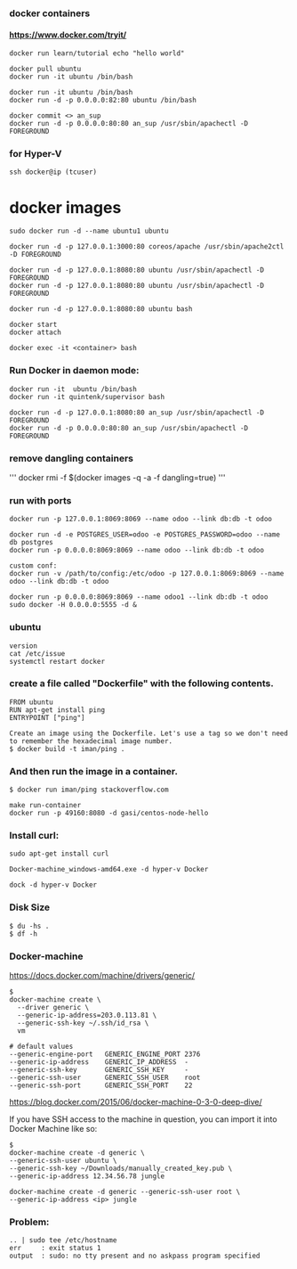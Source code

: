 ### docker containers
#### https://www.docker.com/tryit/

```
docker run learn/tutorial echo "hello world"

docker pull ubuntu
docker run -it ubuntu /bin/bash

docker run -it ubuntu /bin/bash
docker run -d -p 0.0.0.0:82:80 ubuntu /bin/bash

docker commit <> an_sup
docker run -d -p 0.0.0.0:80:80 an_sup /usr/sbin/apachectl -D FOREGROUND
```

### for Hyper-V
`ssh docker@ip (tcuser)`

# docker images

```
sudo docker run -d --name ubuntu1 ubuntu 

docker run -d -p 127.0.0.1:3000:80 coreos/apache /usr/sbin/apache2ctl -D FOREGROUND

docker run -d -p 127.0.0.1:8080:80 ubuntu /usr/sbin/apachectl -D FOREGROUND
docker run -d -p 127.0.0.1:8080:80 ubuntu /usr/sbin/apachectl -D FOREGROUND

docker run -d -p 127.0.0.1:8080:80 ubuntu bash

docker start 
docker attach 

docker exec -it <container> bash
```

### Run Docker in daemon mode:
```
docker run -it  ubuntu /bin/bash
docker run -it quintenk/supervisor bash

docker run -d -p 127.0.0.1:8080:80 an_sup /usr/sbin/apachectl -D FOREGROUND
docker run -d -p 0.0.0.0:80:80 an_sup /usr/sbin/apachectl -D FOREGROUND
```

### remove dangling containers

'''
docker rmi -f $(docker images -q -a -f dangling=true)
'''

### run with ports

```
docker run -p 127.0.0.1:8069:8069 --name odoo --link db:db -t odoo

docker run -d -e POSTGRES_USER=odoo -e POSTGRES_PASSWORD=odoo --name db postgres
docker run -p 0.0.0.0:8069:8069 --name odoo --link db:db -t odoo

custom conf:
docker run -v /path/to/config:/etc/odoo -p 127.0.0.1:8069:8069 --name odoo --link db:db -t odoo

docker run -p 0.0.0.0:8069:8069 --name odoo1 --link db:db -t odoo
sudo docker -H 0.0.0.0:5555 -d &
```

### ubuntu

```
version
cat /etc/issue
systemctl restart docker
```

### create a file called "Dockerfile" with the following contents.

```
FROM ubuntu
RUN apt-get install ping
ENTRYPOINT ["ping"]

Create an image using the Dockerfile. Let's use a tag so we don't need to remember the hexadecimal image number.
$ docker build -t iman/ping .
```

### And then run the image in a container.

```
$ docker run iman/ping stackoverflow.com

make run-container
docker run -p 49160:8080 -d gasi/centos-node-hello
```

### Install curl:

```
sudo apt-get install curl

Docker-machine_windows-amd64.exe -d hyper-v Docker

dock -d hyper-v Docker
```
### Disk Size 

```
$ du -hs .
$ df -h
```

### Docker-machine

https://docs.docker.com/machine/drivers/generic/

```
$ 
docker-machine create \
  --driver generic \
  --generic-ip-address=203.0.113.81 \
  --generic-ssh-key ~/.ssh/id_rsa \
  vm

# default values
--generic-engine-port	GENERIC_ENGINE_PORT	2376
--generic-ip-address	GENERIC_IP_ADDRESS	-
--generic-ssh-key	    GENERIC_SSH_KEY	    -
--generic-ssh-user	    GENERIC_SSH_USER	root
--generic-ssh-port	    GENERIC_SSH_PORT	22  
```  

https://blog.docker.com/2015/06/docker-machine-0-3-0-deep-dive/

If you have SSH access to the machine in question, you can import it into Docker Machine like so:
```
$ 
docker-machine create -d generic \
--generic-ssh-user ubuntu \
--generic-ssh-key ~/Downloads/manually_created_key.pub \
--generic-ip-address 12.34.56.78 jungle

docker-machine create -d generic --generic-ssh-user root \
--generic-ip-address <ip> jungle
```
### Problem:
```
.. | sudo tee /etc/hostname
err     : exit status 1
output  : sudo: no tty present and no askpass program specified
```